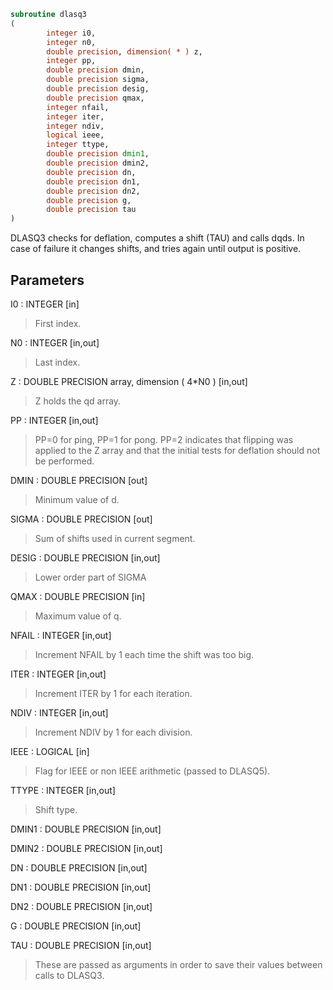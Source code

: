 ```fortran
subroutine dlasq3
(
        integer i0,
        integer n0,
        double precision, dimension( * ) z,
        integer pp,
        double precision dmin,
        double precision sigma,
        double precision desig,
        double precision qmax,
        integer nfail,
        integer iter,
        integer ndiv,
        logical ieee,
        integer ttype,
        double precision dmin1,
        double precision dmin2,
        double precision dn,
        double precision dn1,
        double precision dn2,
        double precision g,
        double precision tau
)
```

DLASQ3 checks for deflation, computes a shift (TAU) and calls dqds.
In case of failure it changes shifts, and tries again until output
is positive.

## Parameters
I0 : INTEGER [in]
> First index.

N0 : INTEGER [in,out]
> Last index.

Z : DOUBLE PRECISION array, dimension ( 4*N0 ) [in,out]
> Z holds the qd array.

PP : INTEGER [in,out]
> PP=0 for ping, PP=1 for pong.
> PP=2 indicates that flipping was applied to the Z array
> and that the initial tests for deflation should not be
> performed.

DMIN : DOUBLE PRECISION [out]
> Minimum value of d.

SIGMA : DOUBLE PRECISION [out]
> Sum of shifts used in current segment.

DESIG : DOUBLE PRECISION [in,out]
> Lower order part of SIGMA

QMAX : DOUBLE PRECISION [in]
> Maximum value of q.

NFAIL : INTEGER [in,out]
> Increment NFAIL by 1 each time the shift was too big.

ITER : INTEGER [in,out]
> Increment ITER by 1 for each iteration.

NDIV : INTEGER [in,out]
> Increment NDIV by 1 for each division.

IEEE : LOGICAL [in]
> Flag for IEEE or non IEEE arithmetic (passed to DLASQ5).

TTYPE : INTEGER [in,out]
> Shift type.

DMIN1 : DOUBLE PRECISION [in,out]

DMIN2 : DOUBLE PRECISION [in,out]

DN : DOUBLE PRECISION [in,out]

DN1 : DOUBLE PRECISION [in,out]

DN2 : DOUBLE PRECISION [in,out]

G : DOUBLE PRECISION [in,out]

TAU : DOUBLE PRECISION [in,out]
> 
> These are passed as arguments in order to save their values
> between calls to DLASQ3.
